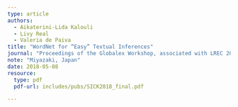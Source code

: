 ```yaml
---
type: article
authors:
  - Aikaterini-Lida Kalouli
  - Livy Real 
  - Valeria de Paiva
title: "WordNet for “Easy” Textual Inferences"
journal: "Proceedings of the Globalex Workshop, associated with LREC 2018"
note: "Miyazaki, Japan"
date: 2018-05-08
resource:
  type: pdf
  pdf-url: includes/pubs/SICK2018_final.pdf

---
```

